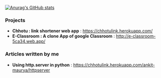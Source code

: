 [![Anurag's GitHub stats](https://github-readme-stats.vercel.app/api?username=maurya-ankit)](https://github.com/anuraghazra/github-readme-stats)
### Projects
 - **Chhotu : link shortener web app** : https://chhotulink.herokuapp.com/ 
 - **E-Classroom : A clone App of google Classroom** : http://e-classroom-5ca34.web.app/

### Articles written by me
- **Using http.server in python** : https://chhotulink.herokuapp.com/ankit-maurya/httpserver

